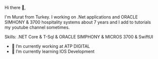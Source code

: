 

Hi there 👋,

I'm Murat from Turkey. 
I working on .Net applications and ORACLE SIMHONY & 3700 hospitality systems about 7 years and I add to tutorials my youtube channel sometimes.

Skills: .NET Core & T-Sql & ORACLE SIMPHONY & MICROS 3700 & SwiftUI

- 🔭 I’m currently working at ATP DIGITAL 
- 🌱 I’m currently learning IOS Development 


